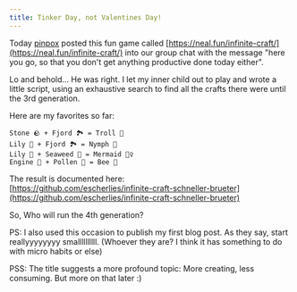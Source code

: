 ```yaml
---
title: Tinker Day, not Valentines Day!
---
```


Today [pinpox](https://github.com/pinpox) posted this fun game called [https://neal.fun/infinite-craft/](https://neal.fun/infinite-craft/) into our group chat with the message "here you go, so that you don't get anything productive done today either".

Lo and behold... He was right. I let my inner child out to play and wrote a little script, using an exhaustive search to find all the crafts there were until the 3rd generation.

Here are my favorites so far:

```
Stone 🪨 + Fjord 🏞️ = Troll 👹
Lily 🌸 + Fjord 🏞️ = Nymph 🧚
Lily 🌸 + Seaweed 🌊 = Mermaid 🧜‍♀️
Engine 🚗 + Pollen 🌱 = Bee 🐝
```

The result is documented here:  
[https://github.com/escherlies/infinite-craft-schneller-brueter](https://github.com/escherlies/infinite-craft-schneller-brueter)

So, Who will run the 4th generation?

PS: I also used this occasion to publish my first blog post. As they say, start reallyyyyyyyy smallllllllll. (Whoever they are? I think it has something to do with micro habits or else)

PSS: The title suggests a more profound topic: More creating, less consuming. But more on that later :)
